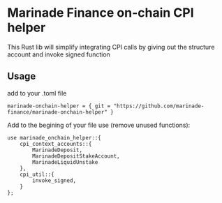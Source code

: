 # Marinade Finance on-chain CPI helper

This Rust lib will simplify integrating CPI calls by giving out the structure account and invoke signed function

## Usage

add to your .toml file

```
marinade-onchain-helper = { git = "https://github.com/marinade-finance/marinade-onchain-helper" }
```

Add to the begining of your file use (remove unused functions):

```
use marinade_onchain_helper::{
    cpi_context_accounts::{
        MarinadeDeposit, 
        MarinadeDepositStakeAccount, 
        MarinadeLiquidUnstake
    },
    cpi_util::{
        invoke_signed,
    }
};
```
